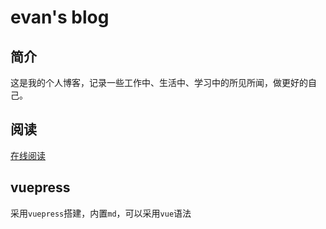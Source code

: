 # evan's blog

## 简介

这是我的个人博客，记录一些工作中、生活中、学习中的所见所闻，做更好的自己。

## 阅读

[在线阅读](https://xiaoqi7777.github.io/)

## vuepress

采用`vuepress`搭建，内置`md`，可以采用`vue`语法
